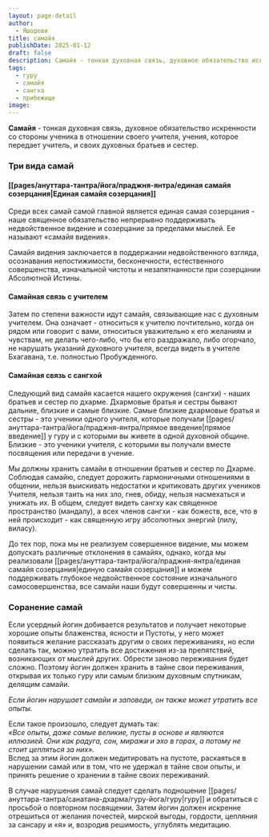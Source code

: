 ```yaml
---
layout: page-detail
author:
  - Яшодеви
title: самайя
publishDate: 2025-01-12
draft: false
description: Самайя - тонкая духовная связь, духовное обязательство искренности со стороны ученика в отношении своего учителя; учения, которое передает учитель; и своих духовных братьев и сестер.
tags:
  - гуру
  - самайя
  - сангха
  - прибежище
image:
---
```

**Самайя** - тонкая духовная связь, духовное обязательство искренности со стороны ученика в отношении своего учителя, учения, которое передает учитель, и своих духовных братьев и сестер.

### Три вида самай 

#### [[pages/ануттара-тантра/йога/праджня-янтра/единая самайя созерцания|Единая самайя созерцания]]
Среди всех самай самой главной является единая самая созерцания - наше священное обязательство непрерывно поддерживать недвойственное видение и созерцание за пределами мыслей. Ее называют «самайя видения». 

Самайя видения заключается в поддержании недвойственного взгляда, осознавания непостижимости, бесконечности, естественного совершенства, изначальной чистоты и незапятнанности при созерцании Абсолютной Истины. 

#### Самайная связь с учителем
Затем по степени важности идут самайя, связывающие нас с духовным учителем. Она означает - относиться к учителю почтительно, когда он рядом или говорит с вами, относиться уважительно к его желаниям и чувствам, не делать чего-либо, что бы его раздражало, либо огорчало, не нарушать указаний духовного учителя, всегда видеть в учителе Бхагавана, т.е. полностью Пробужденного. 

#### Самайная связь с сангхой
Следующий вид самайя касается нашего окружения (сангхи) - наших братьев и сестер по дхарме. Дхармовые братья и сестры бывают дальние, близкие и самые близкие. Самые близкие дхармовые братья и сестры - это ученики одного учителя, которые получали [[pages/ануттара-тантра/йога/праджня-янтра/прямое введение|прямое введение]] у гуру и с которыми вы живете в одной духовной общине. Близкие - это ученики учителя, с которыми вы получали вместе посвящения или передачи в учение. 

Мы должны хранить самайи в отношении братьев и сестер по Дхарме. Соблюдая самайю, следует дорожить гармоничными отношениями в общении, нельзя выискивать недостатки и критиковать других учеников Учителя, нельзя таить на них зло, гнев, обиду, нельзя насмехаться и унижать их. В общем, следует видеть сангху как священное пространство (мандалу), а всех членов сангхи - как божеств, все, что в ней происходит - как священную игру абсолютных энергий (лилу, виласу). 

До тех пор, пока мы не реализуем совершенное видение, мы можем допускать различные отклонения в самайях, однако, когда мы реализовали [[pages/ануттара-тантра/йога/праджня-янтра/единая самайя созерцания|единую самайя созерцания]] и можем поддерживать глубокое недвойственное состояние изначального самосовершенства, все самайи наши будут совершенны и чисты. 

### Соранение самай 

Если усердный йогин добивается результатов и получает некоторые хорошие опыты блаженства, ясности и Пустоты, у него может появиться желание рассказать другим о своих переживаниях, но если сделать так, можно утратить все достижения из-за препятствий, возникающих от мыслей других. Обрести заново переживания будет сложно. Поэтому йогин должен хранить в тайне свои переживания, открывая их только гуру или самым близким духовным спутникам, делящим самайи. 

*Если йогин нарушает самайи и заповеди, он также может утратить все опыты.* 

Если такое произошло, следует думать так:\
*«Все опыты, даже самые великие, пусты в основе и являются иллюзией. Они как радуга, сон, миражи и эхо в горах, а потому не стоит цепляться за них».*\
Вслед за этим йогин должен медитировать на пустоте, раскаяться в нарушении самай или в том, что не удержал в тайне свои опыты, и принять решение о хранении в тайне своих переживаний. 

В случае нарушения самай следует сделать подношение [[pages/ануттара-тантра/санатана-дхарма/гуру-йога/гуру|гуру]] и обратиться с просьбой о повторном посвящении. Затем йогин должен искренне отрешиться от желания почестей, мирской выгоды, гордости, цепляния за сансару и «я» и, возродив решимость, углублять медитацию.